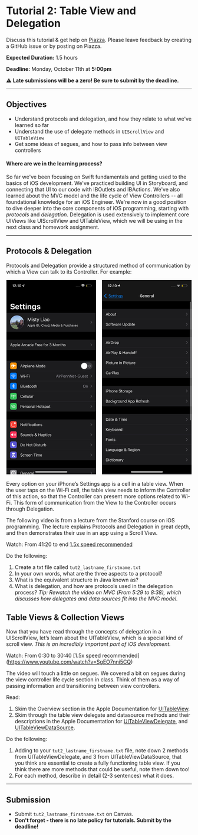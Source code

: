 # Tutorial 2: Table View and Delegation

Discuss this tutorial & get help on [Piazza](http://piazza.com/upenn/fall2021/cis1952012021c/home).
Please leave feedback by creating a GitHub issue or by posting on Piazza.

**Expected Duration:** 1.5 hours

**Deadline:** Monday, October 11th at **5:00pm**


⚠️ **Late submissions will be a zero! Be sure to submit by the deadline.**

- - - -

## Objectives
* Understand protocols and delegation, and how they relate to what we've learned so far
* Understand the use of delegate methods in `UIScrollView` and `UITableView`
* Get some ideas of segues, and how to pass info between view controllers

#### Where are we in the learning process?  
So far we've been focusing on Swift fundamentals and getting used to the basics of iOS development. We've practiced building UI in Storyboard, and connecting that UI to our code with IBOutlets and IBActions. We've also learned about the MVC model and the life cycle of View Controllers -- all foundational knowledge for an iOS Engineer. We're now in a good position to dive deeper into the core components of iOS programming, starting with *protocols* and *delegation*. Delegation is used extensively to implement core UIViews like UIScrollView and UITableView, which we will be using in the next class and homework assignment.

---

## Protocols & Delegation

Protocols and Delegation provide a structured method of communication by which a View can talk to its Controller. For example:

![](/tutorials/tutorial-2/assets/fig1.png?raw=true)

Every option on your iPhone’s Settings app is a cell in a table view. When the user taps on the Wi-Fi cell, the table view needs to inform the Controller of this action, so that the Controller can present more options related to Wi-Fi. This form of communication from the View to the Controller occurs through Delegation.

The following video is from a lecture from the Stanford course on iOS programming. The lecture explains Protocols and Delegation in great depth, and then demonstrates their use in an app using a Scroll View. 

Watch: 
From 41:20 to end  [1.5x speed recommended](https://www.youtube.com/watch?v=ppNZoEOr0zs&t=809s)

Do the following:
1.  Create a txt file called `tut2_lastname_firstname.txt`
2.  In your own words, what are the three aspects to a protocol? 
3.  What is the equivalent structure in Java known as?
4.  What is delegation, and how are protocols used in the delegation process? *Tip: Rewatch the video on MVC (From 5:29 to 8:38), which discusses how delegates and data sources fit into the MVC model.*


## Table Views & Collection Views
Now that you have read through the concepts of delegation in a UIScrollView, let’s learn about the UITableView, which is a special kind of scroll view. *This is an incredibly important part of iOS development.*

Watch: 
From 0:30 to 30:40 [1.5x speed recommended]
(https://www.youtube.com/watch?v=SgEO7nni5CQ)

The video will touch a little on segues. We covered a bit on segues during the view controller life cycle section in class. Think of them as a way of passing information and transitioning between view controllers. 

Read:
1.  Skim the Overview section in the Apple Documentation for [UITableView](https://developer.apple.com/documentation/uikit/uitableview).
2.  Skim through the table view delegate and datasource methods and their descriptions in the Apple Documentation for [UITableViewDelegate](https://developer.apple.com/documentation/uikit/uitableviewdelegate), and [UITableViewDataSource](https://developer.apple.com/documentation/uikit/uitableviewdatasource).

Do the following:
1. Adding to your `tut2_lastname_firstname.txt` file, note down 2 methods from UITableViewDelegate, and 3 from UITableViewDataSource, that you think are essential to create a fully functioning table view. If you think there are more methods that could be useful, note them down too!
2. For each method, describe in detail (2-3 sentences) what it does.

---

## Submission

* Submit `tut2_lastname_firstname.txt` on Canvas.
* **Don't forget - there is no late policy for tutorials. Submit by the deadline!**


